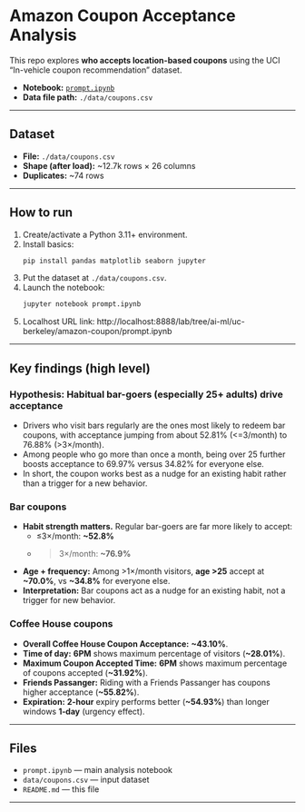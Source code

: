 # Amazon Coupon Acceptance Analysis

This repo explores **who accepts location-based coupons** using the UCI “In-vehicle coupon recommendation” dataset.

- **Notebook:** [`prompt.ipynb`](prompt.ipynb)
- **Data file path:** `./data/coupons.csv`

---

## Dataset

- **File:** `./data/coupons.csv`
- **Shape (after load):** ~12.7k rows × 26 columns
- **Duplicates:** ~74 rows
  
---

## How to run

1. Create/activate a Python 3.11+ environment.
2. Install basics:
   ```bash
   pip install pandas matplotlib seaborn jupyter
   ```
3. Put the dataset at `./data/coupons.csv`.
4. Launch the notebook:
   ```bash
   jupyter notebook prompt.ipynb
   ```
5. Localhost URL link:
   http://localhost:8888/lab/tree/ai-ml/uc-berkeley/amazon-coupon/prompt.ipynb

---

## Key findings (high level)

### Hypothesis: Habitual bar-goers (especially 25+ adults) drive acceptance

- Drivers who visit bars regularly are the ones most likely to redeem bar coupons, with acceptance jumping from about 52.81% (<=3/month) to 76.88% (>3×/month). 
- Among people who go more than once a month, being over 25 further boosts acceptance to 69.97% versus 34.82% for everyone else. 
- In short, the coupon works best as a nudge for an existing habit rather than a trigger for a new behavior.

### Bar coupons
- **Habit strength matters.** Regular bar-goers are far more likely to accept:
  - ≤3×/month: **~52.8%**
  - >3×/month: **~76.9%**
- **Age + frequency:** Among >1×/month visitors, **age >25** accept at **~70.0%**, vs **~34.8%** for everyone else.
- **Interpretation:** Bar coupons act as a nudge for an existing habit, not a trigger for new behavior.

### Coffee House coupons
- **Overall Coffee House Coupon Acceptance:** **~43.10%**.
- **Time of day:** **6PM** shows maximum percentage of visitors (**~28.01%**).
- **Maximum Coupon Accepted Time:** **6PM** shows maximum percentage of coupons accepted (**~31.92%**).
- **Friends Passanger:** Riding with a Friends Passanger has coupons higher acceptance (**~55.82%**).
- **Expiration:** **2‑hour** expiry performs better (**~54.93%**) than longer windows **1‑day** (urgency effect).
  
---

## Files

- `prompt.ipynb` — main analysis notebook
- `data/coupons.csv` — input dataset
- `README.md` — this file

---
